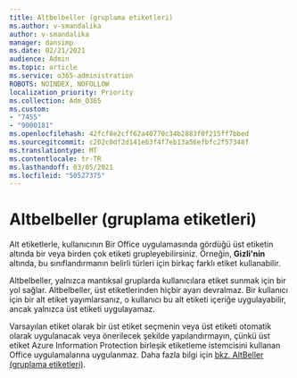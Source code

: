```yaml
---
title: Altbelbeller (gruplama etiketleri)
ms.author: v-smandalika
author: v-smandalika
manager: dansimp
ms.date: 02/21/2021
audience: Admin
ms.topic: article
ms.service: o365-administration
ROBOTS: NOINDEX, NOFOLLOW
localization_priority: Priority
ms.collection: Adm_O365
ms.custom:
- "7455"
- "9000181"
ms.openlocfilehash: 42fcf8e2cff62a40770c34b2883f0f215ff7bbed
ms.sourcegitcommit: c202c0df2d141e63f4f7eb13a56efbfc2f57348f
ms.translationtype: MT
ms.contentlocale: tr-TR
ms.lasthandoff: 03/05/2021
ms.locfileid: "50527375"
---
```

# <a name="sublabels-grouping-labels"></a>Altbelbeller (gruplama etiketleri)

Alt etiketlerle, kullanıcının Bir Office uygulamasında gördüğü üst etiketin altında bir veya birden çok etiketi grupleyebilirsiniz. Örneğin, **Gizli'nin** altında, bu sınıflandırmanın belirli türleri için birkaç farklı etiket kullanabilir.

Altbelbeller, yalnızca mantıksal gruplarda kullanıcılara etiket sunmak için bir yol sağlar. Altbelbeller, üst etiketlerinden hiçbir ayarı devralmaz. Bir kullanıcı için bir alt etiket yayımlarsanız, o kullanıcı bu alt etiketi içeriğe uygulayabilir, ancak yalnızca üst etiketi uygulayamaz.

Varsayılan etiket olarak bir üst etiket seçmenin veya üst etiketi otomatik olarak uygulanacak veya önerilecek şekilde yapılandırmayın, çünkü üst etiket Azure Information Protection birleşik etiketleme istemcisini kullanan Office uygulamalarına uygulanmaz. Daha fazla bilgi için [bkz. AltBeller (gruplama etiketleri)](https://docs.microsoft.com/microsoft-365/compliance/sensitivity-labels).